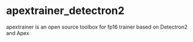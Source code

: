 # apextrainer_detectron2
apextrainer is an open source toolbox for fp16 trainer  based on Detectron2 and Apex
